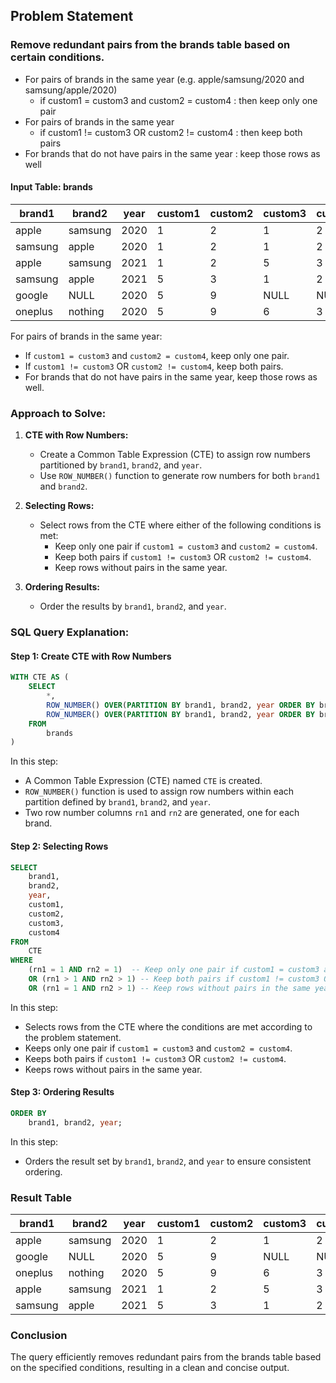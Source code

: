 ## Problem Statement
### **Remove redundant pairs from the brands table based on certain conditions.**

- For pairs of brands in the same year (e.g. apple/samsung/2020 and samsung/apple/2020) 
    - if custom1 = custom3 and custom2 = custom4 : then keep only one pair
- For pairs of brands in the same year 
    - if custom1 != custom3 OR custom2 != custom4 : then keep both pairs
- For brands that do not have pairs in the same year : keep those rows as well

											

#### Input Table: brands
| brand1   | brand2   | year | custom1 | custom2 | custom3 | custom4 |
|----------|----------|------|---------|---------|---------|---------|
| apple    | samsung  | 2020 | 1       | 2       | 1       | 2       |
| samsung  | apple    | 2020 | 1       | 2       | 1       | 2       |
| apple    | samsung  | 2021 | 1       | 2       | 5       | 3       |
| samsung  | apple    | 2021 | 5       | 3       | 1       | 2       |
| google   | NULL     | 2020 | 5       | 9       | NULL    | NULL    |
| oneplus  | nothing  | 2020 | 5       | 9       | 6       | 3       |


For pairs of brands in the same year:
- If `custom1 = custom3` and `custom2 = custom4`, keep only one pair.
- If `custom1 != custom3` OR `custom2 != custom4`, keep both pairs.
- For brands that do not have pairs in the same year, keep those rows as well.

### Approach to Solve:

1. **CTE with Row Numbers:**
   - Create a Common Table Expression (CTE) to assign row numbers partitioned by `brand1`, `brand2`, and `year`.
   - Use `ROW_NUMBER()` function to generate row numbers for both `brand1` and `brand2`.

2. **Selecting Rows:**
   - Select rows from the CTE where either of the following conditions is met:
     - Keep only one pair if `custom1 = custom3` and `custom2 = custom4`.
     - Keep both pairs if `custom1 != custom3` OR `custom2 != custom4`.
     - Keep rows without pairs in the same year.

3. **Ordering Results:**
   - Order the results by `brand1`, `brand2`, and `year`.

### SQL Query Explanation:


#### **Step 1: Create CTE with Row Numbers**

```sql
WITH CTE AS (
    SELECT 
        *,
        ROW_NUMBER() OVER(PARTITION BY brand1, brand2, year ORDER BY brand1) AS rn1,
        ROW_NUMBER() OVER(PARTITION BY brand1, brand2, year ORDER BY brand2) AS rn2
    FROM 
        brands
)
```

In this step:
- A Common Table Expression (CTE) named `CTE` is created.
- `ROW_NUMBER()` function is used to assign row numbers within each partition defined by `brand1`, `brand2`, and `year`.
- Two row number columns `rn1` and `rn2` are generated, one for each brand.

#### **Step 2: Selecting Rows**

```sql
SELECT 
    brand1,
    brand2,
    year,
    custom1,
    custom2,
    custom3,
    custom4
FROM 
    CTE
WHERE 
    (rn1 = 1 AND rn2 = 1)  -- Keep only one pair if custom1 = custom3 and custom2 = custom4
    OR (rn1 > 1 AND rn2 > 1) -- Keep both pairs if custom1 != custom3 OR custom2 != custom4
    OR (rn1 = 1 AND rn2 > 1) -- Keep rows without pairs in the same year
```

In this step:
- Selects rows from the CTE where the conditions are met according to the problem statement.
- Keeps only one pair if `custom1 = custom3` and `custom2 = custom4`.
- Keeps both pairs if `custom1 != custom3` OR `custom2 != custom4`.
- Keeps rows without pairs in the same year.

#### **Step 3: Ordering Results**

```sql
ORDER BY 
    brand1, brand2, year;
```

In this step:
- Orders the result set by `brand1`, `brand2`, and `year` to ensure consistent ordering.



### Result Table
| brand1   | brand2   | year | custom1 | custom2 | custom3 | custom4 |
|----------|----------|------|---------|---------|---------|---------|
| apple    | samsung  | 2020 | 1       | 2       | 1       | 2       |
| google   | NULL     | 2020 | 5       | 9       | NULL    | NULL    |
| oneplus  | nothing  | 2020 | 5       | 9       | 6       | 3       |
| apple    | samsung  | 2021 | 1       | 2       | 5       | 3       |
| samsung  | apple    | 2021 | 5       | 3       | 1       | 2       |

### Conclusion
The query efficiently removes redundant pairs from the brands table based on the specified conditions, resulting in a clean and concise output.






